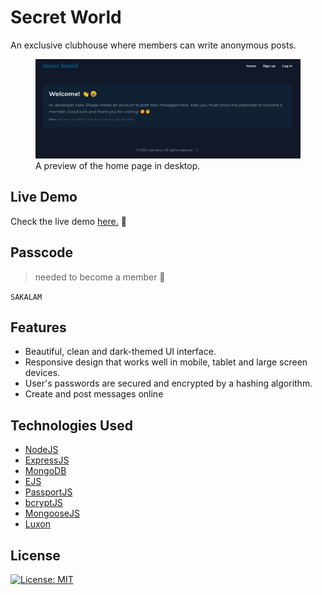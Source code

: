 # Secret World

An exclusive clubhouse where members can write anonymous posts.

<figure>
    <img src="secret-world_desktop.PNG"
         alt="Secret world app preview">
    <figcaption>A preview of the home page in desktop.</figcaption>
</figure>

## Live Demo
Check the live demo [here.](https://secret-world-production.up.railway.app/) 🧐

## Passcode 
> needed to become a member 🔑  

`SAKALAM`

## Features
- Beautiful, clean and dark-themed UI interface.
- Responsive design that works well in mobile, tablet and large screen devices.
- User's passwords are secured and encrypted by a hashing algorithm.
- Create and post messages online

## Technologies Used
- [NodeJS](https://nodejs.org/en)
- [ExpressJS](https://expressjs.com/)
- [MongoDB](https://www.mongodb.com/)
- [EJS](https://ejs.co/)
- [PassportJS](https://www.passportjs.org/)
- [bcryptJS](https://www.npmjs.com/package/bcryptjs)
- [MongooseJS](https://mongoosejs.com/)
- [Luxon](https://www.npmjs.com/package/luxon)

## License
[![License: MIT](https://img.shields.io/badge/License-MIT-yellow.svg)](https://github.com/naknamu/secret-world/blob/main/LICENSE)


